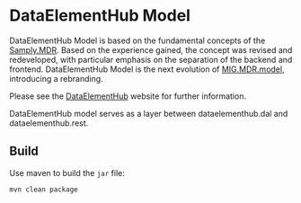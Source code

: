 # DataElementHub Model

DataElementHub Model is based on the fundamental concepts of the [Samply.MDR](https://bitbucket.org/medicalinformatics/mig.samply.mdr.gui).
Based on the experience gained, the concept was revised and redeveloped, with particular emphasis on
the separation of the backend and frontend.
DataElementHub Model is the next evolution of [MIG.MDR.model](https://github.com/mig-frankfurt/mdr.model), introducing
a rebranding.

Please see the [DataElementHub](https://dataelementhub.de/) website for further information.

DataElementHub model serves as a layer between dataelementhub.dal and dataelementhub.rest.

## Build

Use maven to build the `jar` file:

```
mvn clean package
```